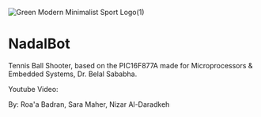 ![Green Modern Minimalist Sport Logo(1)](https://user-images.githubusercontent.com/106625075/214091843-b15c4a03-2781-4b2e-8df7-82006802287c.png)

# NadalBot 
Tennis Ball Shooter, based on the PIC16F877A made for Microprocessors & Embedded Systems, Dr. Belal Sababha.

Youtube Video: 

By:
Roa'a Badran,
Sara Maher,
Nizar Al-Daradkeh
